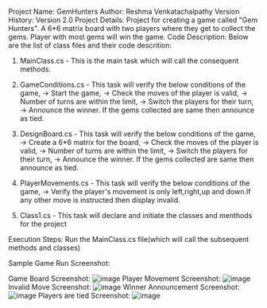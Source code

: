 Project Name: GemHunters
Author: Reshma Venkatachalpathy
Version History: Version 2.0
Project Details: Project for creating a game called "Gem Hunters". A 6*6 matrix board with two players where they get to collect the gems. Player with most gems will win the game.
Code Description: Below are the list of class files and their code descrition:
1) MainClass.cs -  This is the main task which will call the consequent methods.
2) GameConditions.cs - This task will verify the below conditions of the game,
                   -> Start the game,
                   -> Check the moves of the player is valid, 
                   -> Number of turns are within the limit,
                   -> Switch the players for their turn,
                   -> Announce the winner. If the gems collected are same then announce 
                       as tied.
3) DesignBoard.cs - This task will verify the below conditions of the game,
                   -> Create a 6*6 matrix for the board,
                   -> Check the moves of the player is valid, 
                   -> Number of turns are within the limit,
                   -> Switch the players for their turn,
                   -> Announce the winner. If the gems collected are same then announce 
                   as tied.

4) PlayerMovements.cs - This task will verify the below conditions of the game,
                   -> Verify the player's movement is only left,right,up and down.If any
                   other move is instructed then display invalid.

5) Class1.cs - This task will declare and initiate the classes and menthods 
                for the project
       
                 
Execution Steps: Run the MainClass.cs file(which will call the subsequent methods and classes)

Sample Game Run Screenshot:

Game Board Screenshot: ![image](https://github.com/ReshVenkatachalapathy/GemHunters/assets/170285525/2c11443b-f1da-4044-863f-7d668e64b085)
Player Movement Screenshot: ![image](https://github.com/ReshVenkatachalapathy/GemHunters/assets/170285525/64d5bd8e-053c-425e-9435-6f58531f4cfe)
Invalid Move Screenshot: ![image](https://github.com/ReshVenkatachalapathy/GemHunters/assets/170285525/3bef99ec-6f72-4f98-9438-a774793b72b7)
Winner Announcement Screenshot: ![image](https://github.com/ReshVenkatachalapathy/GemHunters/assets/170285525/28100d85-3890-4922-b717-ea5dc53fdb50)
Players are tied Screenshot: ![image](https://github.com/ReshVenkatachalapathy/GemHunters/assets/170285525/eaeb5c3d-89fa-49f9-aeae-7e47539a0893)




